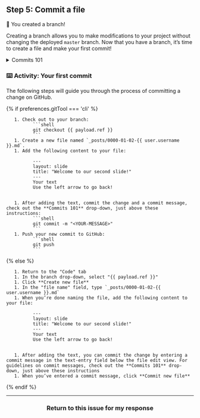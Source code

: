 ## Step 5: Commit a file

:tada: You created a branch!

Creating a branch allows you to make modifications to your project without changing the deployed `master` branch. Now that you have a branch, it’s time to create a file and make your first commit!

<details><summary>Commits 101</summary>

## Commits 101

When you’re finished creating or making changes to a file on GitHub, scroll to the bottom of the page. Then find the "Commit new file" section.

In the first field, type a commit message. The commit message should briefly tell contributors about the changes you are introducing to the file.

### Rules to live by for commit messages:

- Don’t end your commit message with a period.
- Keep your commit messages to 50 characters or less. Add extra detail in the extended description window if necessary. This is located just below the subject line.
- Use active voice. For example, "add" instead of "added" and "merge" instead of "merged".
- Think of your commit as expressing intent to introduce a change.

<hr>
</details>

### :keyboard: Activity: Your first commit

The following steps will guide you through the process of committing a change on GitHub.

{% if preferences.gitTool === 'cli' %}

       1. Check out to your branch:
              ```shell
              git checkout {{ payload.ref }}
              ```
       1. Create a new file named `_posts/0000-01-02-{{ user.username }}.md`.
       1. Add the following content to your file:

              ---
              layout: slide
              title: "Welcome to our second slide!"
              ---
              Your text
              Use the left arrow to go back!


       1. After adding the text, commit the change and a commit message, check out the **Commits 101** drop-down, just above these instructions:
              ```shell
              git commit -m "<YOUR-MESSAGE>"
              ```
       1. Push your new commit to GitHub:
              ```shell
              git push
              ```

{% else %}

       1. Return to the "Code" tab
       1. In the branch drop-down, select "{{ payload.ref }}"
       1. Click **Create new file**
       1. In the "file name" field, type `_posts/0000-01-02-{{ user.username }}.md`
       1. When you’re done naming the file, add the following content to your file:

              ---
              layout: slide
              title: "Welcome to our second slide!"
              ---
              Your text
              Use the left arrow to go back!


       1. After adding the text, you can commit the change by entering a commit message in the text-entry field below the file edit view. For guidelines on commit messages, check out the **Commits 101** drop-down, just above these instructions
       1. When you’ve entered a commit message, click **Commit new file**

{% endif %}
<hr>
<h3 align="center">Return to this issue for my response</h3>
